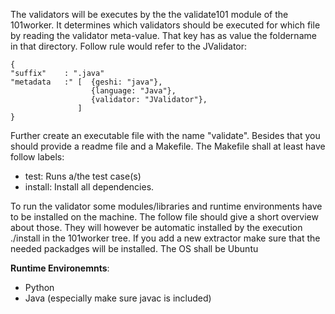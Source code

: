 The validators will be executes by the the validate101 module of the 101worker. It determines which validators should be
executed for which file by reading the validator meta-value. That key has as value the foldername in that directory. Follow
rule would refer to the JValidator:
```
{
"suffix"    : ".java"
"metadata   :" [  {geshi: "java"},
                  {language: "Java"},
                  {validator: "JValidator"},
               ]
}
```
Further create an executable  file with the name "validate". Besides that you should provide a readme file and a Makefile.
The Makefile shall at least have follow labels:
* test: Runs a/the test case(s)
* install: Install all dependencies.




To run the validator some modules/libraries and runtime environments have to be installed on the  machine.
The follow file should give a short overview about those. They will however be automatic installed by the execution ./install in the 101worker tree.
If you add a new extractor make sure that the needed packadges will be installed. The OS shall be Ubuntu


**Runtime Environemnts**:
* Python
* Java (especially make sure javac is included)






